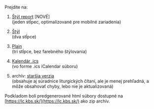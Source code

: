 Prejdite na:  
1. [Štýl report](https://jablka.github.io/Liturgicky-kalendar/onepage_report.html) [NOVÉ]  
(jeden stĺpec, optimalizované pre mobilné zariadenia) 

2. [Štýl](https://jablka.github.io/Liturgicky-kalendar/onepage.html)  
(dva stĺpce)  

3. [Plain](https://jablka.github.io/Liturgicky-kalendar/onepage_plain.html)  
(tri stĺpce, bez farebného štýlovania)

4. [Kalendár .ics]( https://jablka.github.io/Liturgicky-kalendar/kalendarLC2023.ics)  
(vo forme .ics iCalendar súboru)

5. archív: [staršia verzia](https://jablka.github.io/Liturgicky-kalendar/old/onepage.html)  
(obsahuje aj súradnice liturgických čítaní, ale je menej prehľadná, a môže obsahovať chyby, lebo nie je aktualizovaná)  


Podkladom boli predgenerované html súbory dostupné na [https://lc.kbs.sk/](https://lc.kbs.sk/) ako zip archív.

